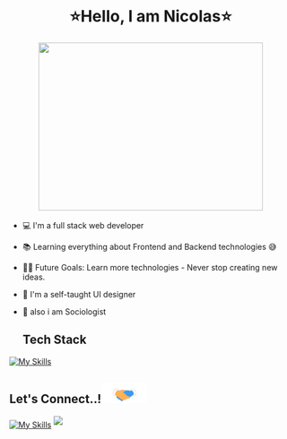 
<h1 align="center">⭐Hello, I am Nicolas⭐</h1>

<p align="center">
  <img width="400" height="300" src="https://res.cloudinary.com/dpbpyzl96/image/upload/v1708740800/GameLink/tnbsnnxllbnaalptyzkc.png">
</p>

- 💻 I'm a full stack web developer
- 📚 Learning everything about Frontend and Backend technologies 😅
- 💪🏼 Future Goals: Learn more technologies - Never stop creating new ideas.
- 🎨 I'm a self-taught UI designer
- 👀 also i am Sociologist
 
  ## Tech Stack
[![My Skills](https://skillicons.dev/icons?i=js,html,css,react,firebase,mongodb,git,github,postman,vite,nodejs)](https://skillicons.dev)

## <b> Let's Connect..!</b><img src="https://github.com/0xAbdulKhalid/0xAbdulKhalid/raw/main/assets/mdImages/handshake.gif" width ="80">
[![My Skills](https://skillicons.dev/icons?i=linkedin)](https://www.linkedin.com/in/nicol%C3%A1s-gonz%C3%A1lez-moller-099767174/)
<a href="mailto:nicolasgonzalezmoller@gmail.com" target="_blank">
<img src="https://img.shields.io/badge/gmail:  Nicolas -%23EA4335.svg?style=for-the-badge&logo=gmail&logoColor=white" t=mail style="margin-bottom: 5px;" />
</a>

